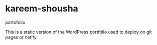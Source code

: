 # kareem-shousha
portofolio

This is a static version of the WordPress portfolio used to deploy on git pages or netify.
